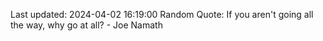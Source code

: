 Last updated: 2024-04-02 16:19:00
Random Quote: If you aren't going all the way, why go at all? - Joe Namath